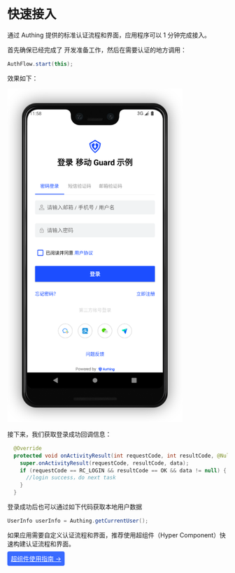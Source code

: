 # 快速接入

<LastUpdated/>

通过 Authing 提供的标准认证流程和界面，应用程序可以 1 分钟完成接入。

首先确保已经完成了 开发准备工作，然后在需要认证的地方调用：

```java
AuthFlow.start(this);
```

效果如下：

<img src="./images/standard.png" alt="drawing" width="400"/>

接下来，我们获取登录成功回调信息：

```java
  @Override
  protected void onActivityResult(int requestCode, int resultCode, @Nullable Intent data) {
    super.onActivityResult(requestCode, resultCode, data);
    if (requestCode == RC_LOGIN && resultCode == OK && data != null) {
      //login success，do next task
    }
  }
```

登录成功后也可以通过如下代码获取本地用户数据

```java
UserInfo userInfo = Authing.getCurrentUser();
```



如果应用需要自定义认证流程和界面，推荐使用超组件（Hyper Component）快速构建认证流程和界面。



<span style="background-color: #396aff;a:link:color:#FFF;padding:8px;border-radius: 4px;"><a href="./component/" style="color:#FFF;">超组件使用指南 →</a>
</span>